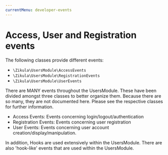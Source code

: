 ```yaml
---
currentMenu: developer-events
---
```

# Access, User and Registration events

The following classes provide different events:

- `\Zikula\UsersModule\AccessEvents`
- `\Zikula\UsersModule\RegistrationEvents`
- `\Zikula\UsersModule\UserEvents`

There are MANY events throughout the UsersModule. These have been divided amongst three classes to better organize them.
Because there are so many, they are not documented here. Please see the respective classes for further information.

- Access Events: Events concerning login/logout/authentication
- Registration Events: Events concerning user registration
- User Events: Events concerning user account creation/display/manipulation.

In addition, Hooks are used extensively within the UsersModule. There are also 'hook-like' events that are used
within the UsersModule.
